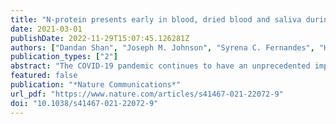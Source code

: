 ```yaml
---
title: "N-protein presents early in blood, dried blood and saliva during asymptomatic and symptomatic SARS-CoV-2 infection"
date: 2021-03-01
publishDate: 2022-11-29T15:07:45.126281Z
authors: ["Dandan Shan", "Joseph M. Johnson", "Syrena C. Fernandes", "Hannah Suib", "Soyoon Hwang", "Danica Wuelfing", "Muriel Mendes", "Marcella Holdridge", "Elaine M. Burke", "Katie Beauregard", "Ying Zhang", "Megan Cleary", "Samantha Xu", "Xiao Yao", "Purvish P. Patel", "Tatiana Plavina", "David H. Wilson", "Lei Chang", "Kim M. Kaiser", "Jacob Nattermann", "Susanne V. Schmidt", "Eicke Latz", "Kevin Hrusovsky", "Dawn Mattoon", "Andrew J. Ball"]
publication_types: ["2"]
abstract: "The COVID-19 pandemic continues to have an unprecedented impact on societies and economies worldwide. There remains an ongoing need for high-performance SARS-CoV-2 tests which may be broadly deployed for infection monitoring. Here we report a highly sensitive single molecule array (Simoa) immunoassay in development for detection of SARS-CoV-2 nucleocapsid protein (N-protein) in venous and capillary blood and saliva. In all matrices in the studies conducted to date we observe textgreater98% negative percent agreement and textgreater90% positive percent agreement with molecular testing for days 1–7 in symptomatic, asymptomatic, and pre-symptomatic PCR+ individuals. N-protein load decreases as anti-SARS-CoV-2 spike-IgG increases, and N-protein levels correlate with RT-PCR Ct-values in saliva, and between matched saliva and capillary blood samples. This Simoa SARS-CoV-2 N-protein assay effectively detects SARS-CoV-2 infection via measurement of antigen levels in blood or saliva, using non-invasive, swab-independent collection methods, offering potential for at home and point of care sample collection."
featured: false
publication: "*Nature Communications*"
url_pdf: "https://www.nature.com/articles/s41467-021-22072-9"
doi: "10.1038/s41467-021-22072-9"
---
```


